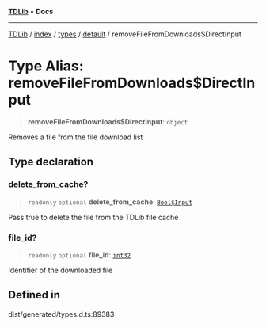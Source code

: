 [**TDLib**](../../../../../../README.md) • **Docs**

***

[TDLib](../../../../../../modules.md) / [index](../../../../../README.md) / [types](../../../README.md) / [default](../README.md) / removeFileFromDownloads$DirectInput

# Type Alias: removeFileFromDownloads$DirectInput

> **removeFileFromDownloads$DirectInput**: `object`

Removes a file from the file download list

## Type declaration

### delete\_from\_cache?

> `readonly` `optional` **delete\_from\_cache**: [`Bool$Input`](Bool$Input.md)

Pass true to delete the file from the TDLib file cache

### file\_id?

> `readonly` `optional` **file\_id**: [`int32`](int32-1.md)

Identifier of the downloaded file

## Defined in

dist/generated/types.d.ts:89383
